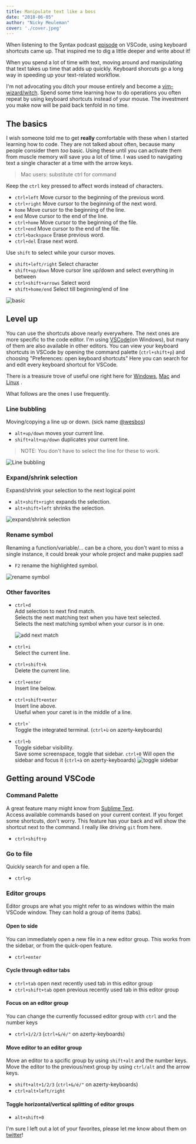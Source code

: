 ```yaml
---
title: Manipulate text like a boss
date: "2018-06-05"
author: "Nicky Meuleman"
cover: './cover.jpeg'
---
```


<!-- Photo by dylan nolte on Unsplash -->

<!-- TODO: find better way to show shortcuts in action.
the gifs load immediately on page load atm-->

When listening to the Syntax podcast [episode](https://syntax.fm/show/048/vs-code-round-two) on VSCode, using keyboard shortcuts came up. That inspired me to dig a little deeper and write about it!

When you spend a lot of time with text, moving around and manipulating that text takes up time that adds up quickly.
Keyboard shorcuts go a long way in speeding up your text-related workflow.

I'm not advocating you ditch your mouse entirely and become a [vim-wizard/witch](https://twitter.com/noopkat). Spend some time learning how to do operations you often repeat by using keyboard shortcuts instead of your mouse. The investment you make now will be paid back tenfold in no time.

## The basics

I wish someone told me to get **really** comfortable with these when I started learning how to code. They are not talked about often, because many people consider them _too_ basic. Using these until you can activate them from muscle memory will save you a lot of time.
I was used to navigating text a single character at a time with the arrow keys.

> Mac users: substitute ctrl for command

Keep the `ctrl` key pressed to affect words instead of characters.

* `ctrl+left` Move cursor to the beginning of the previous word.
* `ctrl+right` Move cursor to the beginning of the next word.
* `home` Move cursor to the beginning of the line.
* `end` Move cursor to the end of the line.
* `ctrl+home` Move cursor to the beginning of the file.
* `ctrl+end` Move cursor to the end of the file.
* `ctrl+backspace` Erase previous word.
* `ctrl+del` Erase next word.

Use `shift` to select while your cursor moves.

* `shift+left/right` Select character
* `shift+up/down` Move cursor line up/down and select everything in between
* `ctrl+shift+arrows` Select word
* `shift+home/end` Select till beginning/end of line

![basic](./basic.gif)

## Level up

You can use the shortcuts above nearly everywhere.
The next ones are more specific to the code editor.
I'm using [VSCode](https://code.visualstudio.com/)(on Windows), but many of them are also available in other editors. You can view your keyboard shortcuts in VSCode by opening the command palette (`ctrl+shift+p`) and choosing "Preferences: open keyboard shortcuts"
Here you can search for and edit every keyboard shortcut for VSCode.

There is a treasure trove of useful one right here for [Windows](https://code.visualstudio.com/shortcuts/keyboard-shortcuts-windows.pdf), [Mac](https://code.visualstudio.com/shortcuts/keyboard-shortcuts-macos.pdf) and [Linux](https://code.visualstudio.com/shortcuts/keyboard-shortcuts-linux.pdf)
.

What follows are the ones I use frequently.

### Line bubbling

Moving/copying a line up or down. (sick name [@wesbos](https://twitter.com/wesbos))

* `alt+up/down` moves your current line.
* `shift+alt+up/down` duplicates your current line.

> NOTE: You don't have to select the line for these to work.

![Line bubbling](line-bubbling.gif)

### Expand/shrink selection

Expand/shrink your selection to the next logical point

* `alt+shift+right` expands the selection.
* `alt+shift+left` shrinks the selection.

![expand/shrink selection](expand-shrink-selection.gif)

### Rename symbol

Renaming a function/variable/... can be a chore, you don't want to miss a single instance, it could break your whole project and make puppies sad!

* `F2` rename the highlighted symbol.

![rename symbol](rename-symbol.gif)

### Other favorites

* `ctrl+d`  
  Add selection to next find match.  
  Selects the next matching text when you have text selected.  
  Selects the next matching symbol when your cursor is in one.

  ![add next match](add-next-match.gif)

* `ctrl+i`  
  Select the current line.

* `ctrl+shift+k`  
  Delete the current line.

* `ctrl+enter`  
  Insert line below.
* `ctrl+shift+enter`  
  Insert line above.  
  Useful when your caret is in the middle of a line.

* `` ctrl+` ``  
  Toggle the integrated terminal. (`ctrl+ù` on azerty-keyboards)

* `ctrl+b`  
  Toggle sidebar visibility.  
  Save some screenspace, toggle that sidebar.
  `ctrl+0` Will open the sidebar and focus it (`ctrl+à` on azerty-keyboards)
  ![toggle sidebar](toggle-sidebar.gif)

## Getting around VSCode

### Command Palette

A great feature many might know from [Sublime Text](https://www.sublimetext.com/).  
Access available commands based on your current context.
If you forget some shortcuts, don't worry. This feature has your back and will show the shortcut next to the command.
I really like driving `git` from here.

* `ctrl+shift+p`

### Go to file

Quickly search for and open a file.

* `ctrl+p`

### Editor groups

Editor groups are what you might refer to as windows within the main VSCode window. They can hold a group of items (tabs).

#### Open to side

You can immediately open a new file in a new editor group. This works from the sidebar, or from the quick-open feature.

* `ctrl+enter`

#### Cycle through editor tabs

* `ctrl+tab` open next recently used tab in this editor group
* `ctrl+shift+tab` open previous recently used tab in this editor group

#### Focus on an editor group

You can change the currently focussed editor group with `ctrl` and the number keys

* `ctrl+1/2/3` (`ctrl+&/é/"` on azerty-keyboards)

#### Move editor to an editor group

Move an editor to a spcific group by using `shift+alt` and the number keys.
Move the editor to the previous/next group by using `ctrl/alt` and the arrow keys.

* `shift+alt+1/2/3` (`ctrl+&/é/"` on azerty-keyboards)
* `ctrl+alt+left/right`

#### Toggle horizontal/vertical splitting of editor groups

* `alt+shift+0`

I'm sure I left out a lot of your favorites, please let me know about them on [twitter](https://twitter.com/nmeuleman)!
